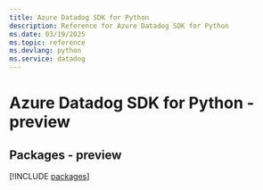 ```yaml
---
title: Azure Datadog SDK for Python
description: Reference for Azure Datadog SDK for Python
ms.date: 03/19/2025
ms.topic: reference
ms.devlang: python
ms.service: datadog
---
```

# Azure Datadog SDK for Python - preview
## Packages - preview
[!INCLUDE [packages](datadog-index.md)]